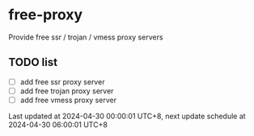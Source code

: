 
# free-proxy
Provide free ssr / trojan / vmess proxy servers


## TODO list
- [ ] add free ssr proxy server
- [ ] add free trojan proxy server
- [ ] add free vmess proxy server

Last updated at 2024-04-30 00:00:01 UTC+8, next update schedule at 2024-04-30 06:00:01 UTC+8

